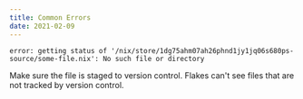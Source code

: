 ```yaml
---
title: Common Errors
date: 2021-02-09
---
```


```
error: getting status of '/nix/store/1dg75ahm07ah26phnd1jy1jq06s680ps-source/some-file.nix': No such file or directory
```

Make sure the file is staged to version control. Flakes can't see files that are not tracked by version control.

